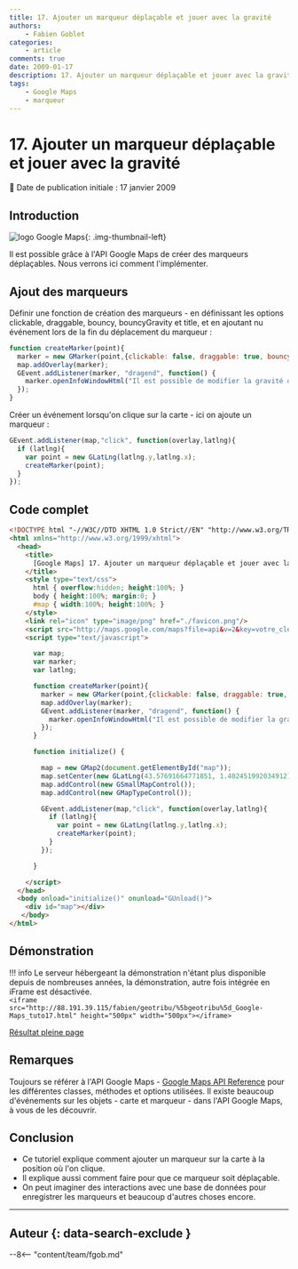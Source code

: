 ```yaml
---
title: 17. Ajouter un marqueur déplaçable et jouer avec la gravité
authors:
    - Fabien Goblet
categories:
    - article
comments: true
date: 2009-01-17
description: 17. Ajouter un marqueur déplaçable et jouer avec la gravité
tags:
    - Google Maps
    - marqueur
---
```


# 17. Ajouter un marqueur déplaçable et jouer avec la gravité

:calendar: Date de publication initiale : 17 janvier 2009

## Introduction

![logo Google Maps](https://cdn.geotribu.fr/img/logos-icones/entreprises_association/google/google_maps.png "logo Google Maps"){: .img-thumbnail-left}

Il est possible grâce à l'API Google Maps de créer des marqueurs déplaçables. Nous verrons ici comment l'implémenter.  

## Ajout des marqueurs

Définir une fonction de création des marqueurs - en définissant les options clickable, draggable, bouncy, bouncyGravity et title, et en ajoutant nu événement lors de la fin du déplacement du marqueur :  

```javascript
function createMarker(point){
  marker = new GMarker(point,{clickable: false, draggable: true, bouncy: true, bounceGravity: 0.2, title: 'marqueur déplaçable'});
  map.addOverlay(marker);
  GEvent.addListener(marker, "dragend", function() {
    marker.openInfoWindowHtml("Il est possible de modifier la gravité du rebond !");
  });
}
```  

Créer un événement lorsqu'on clique sur la carte - ici on ajoute un marqueur :  

```javascript
GEvent.addListener(map,"click", function(overlay,latlng){
  if (latlng){
    var point = new GLatLng(latlng.y,latlng.x);
    createMarker(point);
  }
});
```  

## Code complet

```html
<!DOCTYPE html "-//W3C//DTD XHTML 1.0 Strict//EN" "http://www.w3.org/TR/xhtml1/DTD/xhtml1-strict.dtd">
<html xmlns="http://www.w3.org/1999/xhtml">
  <head>
    <title>
      [Google Maps] 17. Ajouter un marqueur déplaçable et jouer avec la gravité
    </title>
    <style type="text/css">
      html { overflow:hidden; height:100%; }
      body { height:100%; margin:0; }
      #map { width:100%; height:100%; }
    </style>
    <link rel="icon" type="image/png" href="./favicon.png"/>
    <script src="http://maps.google.com/maps?file=api&v=2&key=votre_cle_ici" type="text/javascript"></script>
    <script type="text/javascript">

      var map;
      var marker;
      var latlng;

      function createMarker(point){
        marker = new GMarker(point,{clickable: false, draggable: true, bouncy: true, bounceGravity: 0.2, title: 'marqueur déplaçable'});
        map.addOverlay(marker);
        GEvent.addListener(marker, "dragend", function() {
          marker.openInfoWindowHtml("Il est possible de modifier la gravité du rebond !");
        });
      }

      function initialize() {

        map = new GMap2(document.getElementById("map"));
        map.setCenter(new GLatLng(43.57691664771851, 1.402451992034912),15);
        map.addControl(new GSmallMapControl());
        map.addControl(new GMapTypeControl());

        GEvent.addListener(map,"click", function(overlay,latlng){
          if (latlng){
            var point = new GLatLng(latlng.y,latlng.x);
            createMarker(point);
          }
        });

      }

    </script>
  </head>
  <body onload="initialize()" onunload="GUnload()">
    <div id="map"></div>
   </body>
</html>
```

## Démonstration

!!! info
    Le serveur hébergeant la démonstration n'étant plus disponible depuis de nombreuses années, la démonstration, autre fois intégrée en iFrame est désactivée.  
    `<iframe src="http://88.191.39.115/fabien/geotribu/%5bgeotribu%5d_Google-Maps_tuto17.html" height="500px" width="500px"></iframe>`

[Résultat pleine page](http://88.191.39.115/fabien/geotribu/%5bgeotribu%5d_Google-Maps_tuto17.html)

## Remarques

Toujours se référer à l'API Google Maps - [Google Maps API Reference](http://code.google.com/apis/maps/documentation/reference.html) pour les différentes classes, méthodes et options utilisées.
Il existe beaucoup d'événements sur les objets - carte et marqueur - dans l'API Google Maps, à vous de les découvrir.

## Conclusion

- Ce tutoriel explique comment ajouter un marqueur sur la carte à la position où l'on clique.
- Il explique aussi comment faire pour que ce marqueur soit déplaçable.
- On peut imaginer des interactions avec une base de données pour enregistrer les marqueurs et beaucoup d'autres choses encore.

----

## Auteur {: data-search-exclude }

--8<-- "content/team/fgob.md"
